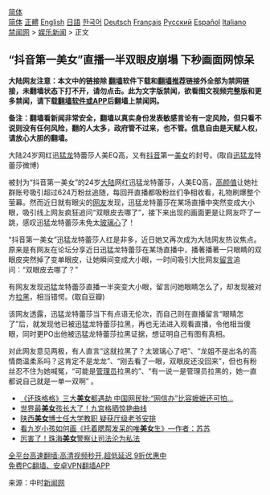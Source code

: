  <!-- 面包屑导航 --> <div class="breadcrumb"><!-- GTranslate: https://gtranslate.io/ -->  <div class="switcher notranslate">  <div class="selected">  <a href="#" onclick="return false;"> 简体</a>  </div>  <div class="option">  <a href="https://www.bannedbook.org" onclick="doGTranslate('zh-CN|zh-CN');jQuery('div.switcher div.selected a').html(jQuery(this).html());return false;" title="简体中文" class="nturl selected"> 简体</a>  <a href="https://www.bannedbook.org/zh-tw/" onclick="doGTranslate('zh-CN|zh-TW');jQuery('div.switcher div.selected a').html(jQuery(this).html());return false;" title="繁體中文" class="nturl"> 正體</a>  <a href="https://www.bannedbook.org/en/" onclick="doGTranslate('zh-CN|en');jQuery('div.switcher div.selected a').html(jQuery(this).html());return false;" title="English" class="nturl"> English</a>  <a href="https://www.bannedbook.org/ja/" onclick="doGTranslate('zh-CN|ja');jQuery('div.switcher div.selected a').html(jQuery(this).html());return false;" title="日本語" class="nturl"> 日語</a>  <a href="https://www.bannedbook.org/ko/" onclick="doGTranslate('zh-CN|ko');jQuery('div.switcher div.selected a').html(jQuery(this).html());return false;" title="한국어" class="nturl"> 한국어</a>  <a href="https://www.bannedbook.org/de/" onclick="doGTranslate('zh-CN|de');jQuery('div.switcher div.selected a').html(jQuery(this).html());return false;" title="Deutsch" class="nturl"> Deutsch</a>  <a href="https://www.bannedbook.org/fr/" onclick="doGTranslate('zh-CN|fr');jQuery('div.switcher div.selected a').html(jQuery(this).html());return false;" title="Français" class="nturl"> Français</a>  <a href="https://www.bannedbook.org/ru/" onclick="doGTranslate('zh-CN|ru');jQuery('div.switcher div.selected a').html(jQuery(this).html());return false;" title="Русский" class="nturl"> Русский</a>  <a href="https://www.bannedbook.org/es/" onclick="doGTranslate('zh-CN|es');jQuery('div.switcher div.selected a').html(jQuery(this).html());return false;" title="Español" class="nturl"> Español</a>  <a href="https://www.bannedbook.org/it/" onclick="doGTranslate('zh-CN|it');jQuery('div.switcher div.selected a').html(jQuery(this).html());return false;" title="Italiano" class="nturl"> Italiano</a>  </div>  </div>      <div class='breadcrumb-sub'><!-- Breadcrumb NavXT 6.3.0 --> <a href="https://www.bannedbook.org/" class="home">禁闻网</a> &gt; <a href="https://www.bannedbook.org/bnews/yule/" class="category">娱乐新闻</a> &gt; 正文</div></div><h2>“抖音第一美女”直播一半双眼皮崩塌 下秒画面网惊呆</h2> <p class="notice"><b>大陆网友注意：本文中的链接除 <a href="https://github.com/bannedbook/fanqiang" >翻墙</a>软件下载和<a href="https://github.com/killgcd/justmysocks/blob/master/README.md">翻墙推荐</a>链接外全部为禁网链接，未翻墙状态下打不开，请勿点击。此为文字版禁闻，欲看图文视频完整版和更多禁闻，请下载<a href="https://github.com/bannedbook/fanqiang">翻墙软件或APP</a>后翻墙上禁闻网。</p><p>备注：翻墙看新闻非常安全，翻墙以真实身份发表敏感言论有一定风险，但只看不说则没有任何风险，翻的人太多，政府管不过来，也不管。信息自由是天赋人权，请放心大胆的翻墙。</b></p>  <div class="entry"> <p id="conimg">大陆24岁网红迅<a href="https://www.bannedbook.org/bnews/tag/%E7%8C%9B%E9%BE%99/" class="st_tag internal_tag" rel="tag" title="标签 猛龙 下的日志">猛龙</a>特蕾莎人美EQ高，又有<a href="https://www.bannedbook.org/bnews/tag/%e6%8a%96%e9%9f%b3/" class="st_tag internal_tag" rel="tag" title="标签 抖音 下的日志">抖音</a>第一<a href="https://www.bannedbook.org/bnews/tag/%e7%be%8e%e5%a5%b3/" class="st_tag internal_tag" rel="tag" title="标签 美女 下的日志">美女</a>的封号。(取自<a href="https://www.bannedbook.org/bnews/tag/%E8%BF%85%E7%8C%9B%E9%BE%99/" class="st_tag internal_tag" rel="tag" title="标签 迅猛龙 下的日志">迅猛龙</a>特蕾莎微博)</p> <p>被封为“抖音第一美女”的24岁<span class='wp_keywordlink_affiliate'><a href="https://www.bannedbook.org/" title="大陆" target="_blank">大陆</a></span>网红迅猛龙特蕾莎，人美EQ高，<a href="https://www.bannedbook.org/bnews/tag/%e9%ab%98%e9%a2%9c%e5%80%bc/" class="st_tag internal_tag" rel="tag" title="标签 高颜值 下的日志">高颜值</a>让她社群账号吸引超过624万粉丝追随，每回开直播都吸粉丝们争相收看，礼物刷爆整个萤幕。然而近日就有眼尖的<a href="https://www.bannedbook.org/bnews/tag/%e7%bd%91%e5%8f%8b/" class="st_tag internal_tag" rel="tag" title="标签 网友 下的日志">网友</a>发现，迅猛龙特蕾莎在某场直播中突然变成大小眼，吸引线上网友疯狂追问“双眼皮去哪了”，接下来出现的画面更是让网友吓了一跳，感叹迅猛龙特蕾莎未免太<a href="https://www.bannedbook.org/bnews/tag/%E7%8E%BB%E7%92%83%E5%BF%83/" class="st_tag internal_tag" rel="tag" title="标签 玻璃心 下的日志">玻璃心</a>了！</p>  <p>“抖音第一美女”迅猛龙特蕾莎人红是非多，近日她又再次成为大陆网友热议焦点。原来是有网友在论坛分享近日迅猛龙特蕾莎在某场直播中，播著播著一只眼睛的双眼皮突然掉了变单眼皮，让她瞬间变成大小眼，一时间吸引大批网友<span class='wp_keywordlink'><a href="https://www.bannedbook.org/bnews/tougao/" title="留言" target="_blank">留言</a></span>追问：“双眼皮去哪了？”</p> <p>有网友发现迅猛龙特蕾莎直播一半突变大小眼，留言问她眼睛怎么了，却发现被对方<a href="https://www.bannedbook.org/bnews/tag/%E6%8B%89%E9%BB%91/" class="st_tag internal_tag" rel="tag" title="标签 拉黑 下的日志">拉黑</a>，相当错愕。(取自豆瓣)</p>  <p>该网友透露，迅猛龙特蕾莎当下有点语无伦次，而自己则在直播留言“眼睛怎了”后，就发现他已被迅猛龙特蕾莎拉黑，再也无法进入观看直播，令他相当傻眼，同时更PO出他被迅猛龙特蕾莎拉黑证据，想证明自己有图有真相。</p> <p>对此网友意见两极，有人直言“这就拉黑了？太玻璃心了吧”、“龙姐不是出名的高情商温柔系吗？这肯定不是龙龙”、“刚去看了一眼，双眼皮还没回来”，但也有粉丝忍不住为她喊冤，“可能是<a href="https://www.bannedbook.org/bnews/tag/%E7%AE%A1%E7%90%86%E5%91%98/" class="st_tag internal_tag" rel="tag" title="标签 管理员 下的日志">管理员</a>拉黑的”、“有一说一是管理员拉黑的，她一直都说自己就是一单一双啊” 。</p>  <ul class='op-related-articles' title='相关阅读'> <li><a href='https://www.bannedbook.org/bnews/cbnews/20210830/1615715.html' target='_blank'>《还珠格格》三大<b>美女</b>都遇劫 中国网民批:“网信办”比容嬷嬷还可怕…</a></li> <li><a href='https://www.bannedbook.org/bnews/yule/20210828/1614713.html' target='_blank'>世界最<b>美女</b>孩长大了！九宫格晒惊艳曲线</a></li> <li><a href='https://www.bannedbook.org/bnews/cnnews/20210827/1614230.html' target='_blank'>陕西<b>美女</b>博士任大学教职 疑获厅级老爷安排</a></li> <li><a href='https://www.bannedbook.org/bnews/comments/20210821/1610271.html' target='_blank'>看九岁小孩如何画《托着腮帮发呆的唯<b>美女</b>生》—作者：苏苏</a></li> <li><a href='https://www.bannedbook.org/bnews/weiquan/20210820/1609981.html' target='_blank'>厉害了&#65281;珠海<b>美女</b>警察让司法沦为私法</a></li> </ul> <p class="texttj"> <a href="https://github.com/bannedbook/fanqiang/wiki/V2ray%E6%9C%BA%E5%9C%BA" target="_blank">全平台高速翻墙:高清视频秒开,超低延迟,9折优惠中</a><br/> <a href="https://github.com/bannedbook/fanqiang/wiki/%E7%A6%81%E9%97%BB%E7%BD%91%E5%AE%89%E5%8D%93%E7%BF%BB%E5%A2%99%E6%96%B0%E9%97%BBAPP" target="_blank">免费PC翻墙、安卓VPN翻墙APP</a></p><p> 来源：中时<span class='wp_keywordlink_affiliate'><a href="https://www.bannedbook.org/" title="新闻网">新闻网</a></span> </p> <a name='sharetosocial'></a>  <div style="margin-bottom:5px;padding-bottom:5px;clear:both"> <div id="archive-pix-1" class="banner-ads"> <!-- AuctionX Display platform tag START --> <div id="26318x728x90x621x_ADSLOT2" clicktrack="%%CLICK_URL_ESC%%"></div> <!-- AuctionX Display platform tag END --> </div> <div id="archive-pix-2" class="banner-ads"> <!-- AuctionX Display platform tag START --> <div id="26315x300x250x621x_ADSLOT2" clicktrack="%%CLICK_URL_ESC%%"></div> <!-- AuctionX Display platform tag END --> </div> </div>  <div id="archive-pix-1" class="banner-ads"> <!-- AuctionX Display platform tag START --> <div id="26318x728x90x621x_ADSLOT3" clicktrack="%%CLICK_URL_ESC%%"></div> <!-- AuctionX Display platform tag END --> </div> </div><!--END ENTRY--> 